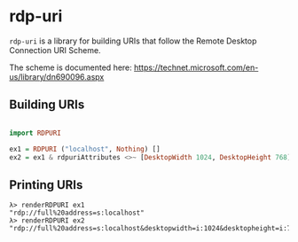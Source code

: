
rdp-uri
===

`rdp-uri` is a library for building URIs that follow the Remote Desktop Connection URI Scheme.

The scheme is documented here: https://technet.microsoft.com/en-us/library/dn690096.aspx


Building URIs
---

```haskell

import RDPURI

ex1 = RDPURI ("localhost", Nothing) []
ex2 = ex1 & rdpuriAttributes <>~ [DesktopWidth 1024, DesktopHeight 768]

```

Printing URIs
---

```
λ> renderRDPURI ex1
"rdp://full%20address=s:localhost"
λ> renderRDPURI ex2
"rdp://full%20address=s:localhost&desktopwidth=i:1024&desktopheight=i:768"
```
